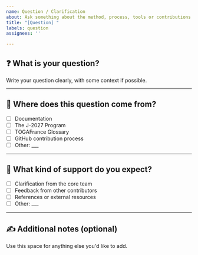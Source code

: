 ```yaml
---
name: Question / Clarification
about: Ask something about the method, process, tools or contributions
title: "[Question] "
labels: question
assignees: ''

---
```


## ❓ What is your question?

Write your question clearly, with some context if possible.

---

## 🔎 Where does this question come from?

- [ ] Documentation
- [ ] The J-2027 Program
- [ ] TOGAFrance Glossary
- [ ] GitHub contribution process
- [ ] Other: ___

---

## 🧠 What kind of support do you expect?

- [ ] Clarification from the core team
- [ ] Feedback from other contributors
- [ ] References or external resources
- [ ] Other: ___

---

## ✍️ Additional notes (optional)

Use this space for anything else you'd like to add.

